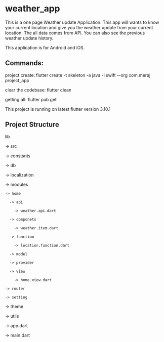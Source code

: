# weather_app

This is a one page Weather update Application.
This app will wants to know your current location and 
give you the weather update from your current location.
The all data comes from API.
You can also see the previous weather update history.

This application is for Android and iOS.

## Commands:

project create: flutter create -t skeleton -a java -i swift --org com.meraj project_app

clear the codebase: flutter clean

getting all: flutter pub get

This project is running on latest flutter version 3.10.1

## Project Structure
lib

-> src

  -> constsnts
  
  -> db
  
  -> localization
  
  -> modules
  
    -> home
    
      -> api
      
        -> weather.api.dart
        
      -> componets
      
        -> weather.item.dart
        
      -> function
      
        -> location.function.dart
        
      -> model
      
      -> provider
      
      -> view
      
        -> home.view.dart
        
    -> router
    
    -> setting
    
  -> theme
  
  -> utils
  
  -> app.dart
  
-> main.dart
